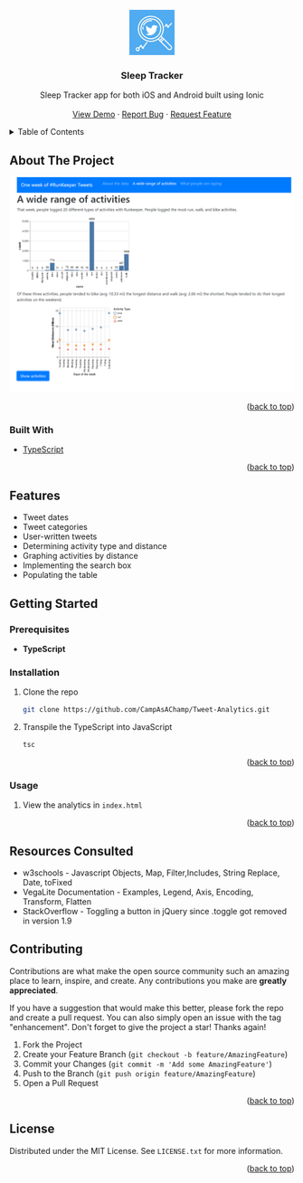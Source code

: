 <div id="top"></div>

<!-- PROJECT LOGO -->
<br />
<div align="center">
  <a href="https://github.com/CampAsAChamp/Tweet-Analytics">
    <img src="imgs/logo.jpeg" alt="Logo" width="80" height="80">
  </a>

<h3 align="center">Sleep Tracker</h3>

  <p align="center">
    Sleep Tracker app for both iOS and Android built using Ionic
    <br />
    <br />
    <a href="https://github.com/CampAsAChamp/Tweet-Analytics">View Demo</a>
    ·
    <a href="https://github.com/CampAsAChamp/Tweet-Analytics/issues">Report Bug</a>
    ·
    <a href="https://github.com/CampAsAChamp/Tweet-Analytics/issues">Request Feature</a>
  </p>
</div>



<!-- TABLE OF CONTENTS -->
<details>
  <summary>Table of Contents</summary>
  <ol>
    <li>
      <a href="#about-the-project">About The Project</a>
      <ul>
        <li><a href="#built-with">Built With</a></li>
      </ul>
    </li>
    <li>
      <a href="#features">Features</a>
      <a href="#getting-started">Getting Started</a>
      <ul>
        <li><a href="#prerequisites">Prerequisites</a></li>
        <li><a href="#installation">Installation</a></li>
      </ul>
    </li>
    <li><a href="#usage">Usage</a></li>
    <li><a href="#resources-consulted">Resources Consulted</a></li>
    <li><a href="#contributing">Contributing</a></li>
    <li><a href="#license">License</a></li>
  </ol>
</details>



<!-- ABOUT THE PROJECT -->
## About The Project

<div align="center">

![product-screenshot]

</div>

<p align="right">(<a href="#top">back to top</a>)</p>



### Built With

* [TypeScript](https://www.typescriptlang.org/)

<p align="right">(<a href="#top">back to top</a>)</p>

## Features
- Tweet dates
- Tweet categories
- User-written tweets
- Determining activity type and distance
- Graphing activities by distance
- Implementing the search box
- Populating the table


<!-- GETTING STARTED -->
## Getting Started

### Prerequisites

* **TypeScript**

### Installation

1. Clone the repo
    ```sh
    git clone https://github.com/CampAsAChamp/Tweet-Analytics.git
    ```
2. Transpile the TypeScript into JavaScript
    ```sh
    tsc
    ```

<p align="right">(<a href="#top">back to top</a>)</p>


<!-- USAGE EXAMPLES -->
### Usage

1. View the analytics in `index.html`


<p align="right">(<a href="#top">back to top</a>)</p>

## Resources Consulted
- w3schools - Javascript Objects, Map, Filter,Includes, String Replace, Date, toFixed
- VegaLite Documentation - Examples, Legend, Axis, Encoding, Transform, Flatten
- StackOverflow - Toggling a button in jQuery since .toggle got removed in version 1.9


<!-- CONTRIBUTING -->
## Contributing

Contributions are what make the open source community such an amazing place to learn, inspire, and create. Any contributions you make are **greatly appreciated**.

If you have a suggestion that would make this better, please fork the repo and create a pull request. You can also simply open an issue with the tag "enhancement".
Don't forget to give the project a star! Thanks again!

1. Fork the Project
2. Create your Feature Branch (`git checkout -b feature/AmazingFeature`)
3. Commit your Changes (`git commit -m 'Add some AmazingFeature'`)
4. Push to the Branch (`git push origin feature/AmazingFeature`)
5. Open a Pull Request

<p align="right">(<a href="#top">back to top</a>)</p>



<!-- LICENSE -->
## License

Distributed under the MIT License. See `LICENSE.txt` for more information.

<p align="right">(<a href="#top">back to top</a>)</p>



<!-- MARKDOWN LINKS & IMAGES -->
<!-- https://www.markdownguide.org/basic-syntax/#reference-style-links -->
[contributors-shield]: https://img.shields.io/github/contributors/CampAsAChamp/msPaintAutomation.svg?style=for-the-badge
[contributors-url]: https://github.com/CampAsAChamp/msPaintAutomation/graphs/contributors
[forks-shield]: https://img.shields.io/github/forks/CampAsAChamp/msPaintAutomation.svg?style=for-the-badge
[forks-url]: https://github.com/CampAsAChamp/msPaintAutomation/network/members
[stars-shield]: https://img.shields.io/github/stars/CampAsAChamp/msPaintAutomation.svg?style=for-the-badge
[stars-url]: https://github.com/CampAsAChamp/msPaintAutomation/stargazers
[issues-shield]: https://img.shields.io/github/issues/CampAsAChamp/msPaintAutomation.svg?style=for-the-badge
[issues-url]: https://github.com/CampAsAChamp/msPaintAutomation/issues
[license-shield]: https://img.shields.io/github/license/CampAsAChamp/msPaintAutomation.svg?style=for-the-badge
[license-url]: https://github.com/CampAsAChamp/msPaintAutomation/blob/master/LICENSE.txt
[linkedin-shield]: https://img.shields.io/badge/-LinkedIn-black.svg?style=for-the-badge&logo=linkedin&colorB=555
[product-screenshot]: imgs/screenshot.png
